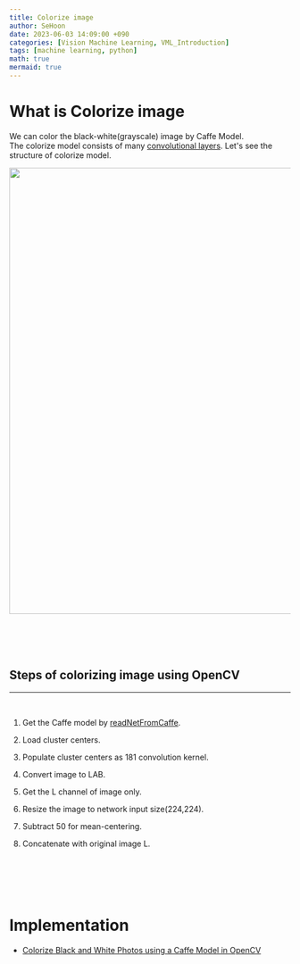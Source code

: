 ```yaml
---
title: Colorize image
author: SeHoon
date: 2023-06-03 14:09:00 +090
categories: [Vision Machine Learning, VML_Introduction]
tags: [machine learning, python]
math: true
mermaid: true
---
```


# What is Colorize image

We can color the black-white(grayscale) image by Caffe Model. <br>
The colorize model consists of many [convolutional layers](https://csh970605.github.io/posts/CNN/). Let's see the structure of colorize model.

<center>
<img src="https://github.com/csh970605/csh970605.github.io/assets/28240052/8e40261b-9297-403c-8508-c2b269724a17" width=800>
</center>
<br><br>
<br><br>

## Steps of colorizing image using OpenCV
---
<br>

1. Get the Caffe model by [readNetFromCaffe](https://csh970605.github.io/posts/readNetFromCaffe/).

2. Load cluster centers.

3. Populate cluster centers as 181 convolution kernel.

4. Convert image to LAB.

5. Get the L channel of image only.

6. Resize the image to network input size(224,224).

7. Subtract 50 for mean-centering.

8. Concatenate with original image L.

<br><br>
<br><br>

# Implementation

+ [Colorize Black and White Photos using a Caffe Model in OpenCV](https://github.com/csh970605/Modern_Computer_Vision/blob/main/OpenCV/36.%20Colorize%20Black%20and%20White%20Photos%20using%20a%20Caffe%20Model%20in%20OpenCV.ipynb)